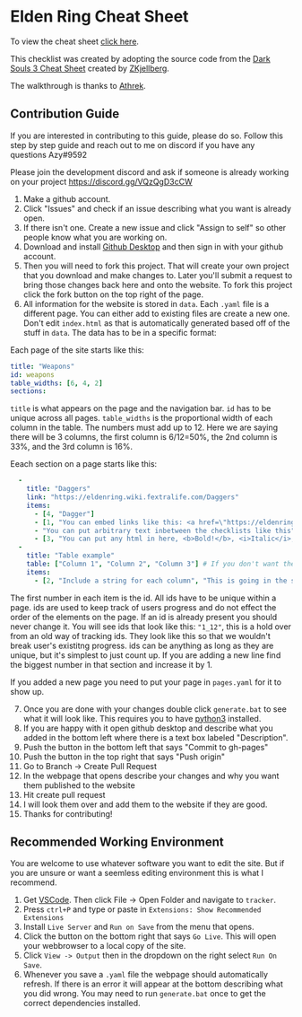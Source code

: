 # Elden Ring Cheat Sheet

To view the cheat sheet [click here](https://roundtablehold.net/).

This checklist was created by adopting the source code from the [Dark Souls 3 Cheat Sheet](https://github.com/ZKjellberg/dark-souls-3-cheat-sheet) created by [ZKjellberg](https://github.com/zkjellberg).

The walkthrough is thanks to [Athrek](https://www.reddit.com/r/Roundtable_Guides/comments/tiouti/guide_to_the_intended_route_through_the_game/).

## Contribution Guide

If you are interested in contributing to this guide, please do so. Follow this step by step guide and reach out to me on discord if you have any questions Azy#9592

Please join the development discord and ask if someone is already working on your project https://discord.gg/VQzQgD3cCW

1. Make a github account.
2. Click "Issues" and check if an issue describing what you want is already open.
3. If there isn't one. Create a new issue and click "Assign to self" so other people know what you are working on.
4. Download and install [Github Desktop](https://desktop.github.com/) and then sign in with your github account.
5. Then you will need to fork this project. That will create your own project that you download and make changes to. Later you'll submit a request to bring those changes back here and onto the website. To fork this project click the fork button on the top right of the page.
6. All information for the website is stored in `data`. Each `.yaml` file is a different page. You can either add to existing files are create a new one. Don't edit `index.html` as that is automatically generated based off of the stuff in `data`. The data has to be in a specific format:

Each page of the site starts like this:

```yaml
title: "Weapons"
id: weapons
table_widths: [6, 4, 2]
sections:
```

`title` is what appears on the page and the navigation bar. `id` has to be unique across all pages. `table_widths` is the proportional width of each column in the table. The numbers must add up to 12. Here we are saying there will be 3 columns, the first column is 6/12=50%, the 2nd column is 33%, and the 3rd column is 16%.

Eeach section on a page starts like this:

```yaml
  -
    title: "Daggers"
    link: "https://eldenring.wiki.fextralife.com/Daggers"
    items:
      - [4, "Dagger"]
      - [1, "You can embed links like this: <a href=\"https://eldenring.wiki.fextralife.com/Black+Knife\"Black Knife</a>"]
      - "You can put arbitrary text inbetween the checklists like this"
      - [3, "You can put any html in here, <b>Bold!</b>, <i>Italic</i>, etc."]
  -
    title: "Table example"
    table: ["Column 1", "Column 2", "Column 3"] # If you don't want the table to have headers put "table: 3" instead where 3 is the number of columns
    items:
      - [2, "Include a string for each column", "This is going in the second column", "And this the third"]
```

The first number in each item is the id. All ids have to be unique within a page. ids are used to keep track of users progress and do not effect the order of the elements on the page. If an id is already present you should never change it. You will see ids that look like this: `"1_12"`, this is a hold over from an old way of tracking ids. They look like this so that we wouldn't break user's existitng progress. ids can be anything as long as they are unique, but it's simplest to just count up. If you are adding a new line find the biggest number in that section and increase it by 1.

If you added a new page you need to put your page in `pages.yaml` for it to show up.

7. Once you are done with your changes double click `generate.bat` to see what it will look like. This requires you to have [python3](https://www.python.org/downloads/) installed.
8. If you are happy with it open github desktop and describe what you added in the bottom left where there is a text box labeled "Description".
9. Push the button in the bottom left that says "Commit to gh-pages"
10. Push the button in the top right that says "Push origin"
11. Go to Branch -> Create Pull Request
12. In the webpage that opens describe your changes and why you want them published to the website
13. Hit create pull request
14. I will look them over and add them to the website if they are good.
15. Thanks for contributing!

## Recommended Working Environment

You are welcome to use whatever software you want to edit the site. But if you are unsure or want a seemless editing environment this is what I recommend.

1. Get [VSCode](https://code.visualstudio.com/). Then click File -> Open Folder and navigate to `tracker`.
2. Press `ctrl+P` and type or paste in `Extensions: Show Recommended Extensions`
3. Install `Live Server` and  `Run on Save` from the menu that opens.
4. Click the button on the bottom right that says `Go Live`. This will open your webbrowser to a local copy of the site.
5. Click `View -> Output` then in the dropdown on the right select `Run On Save`.
6. Whenever you save a `.yaml` file the webpage should automatically refresh. If there is an error it will appear at the bottom describing what you did wrong. You may need to run `generate.bat` once to get the correct dependencies installed.